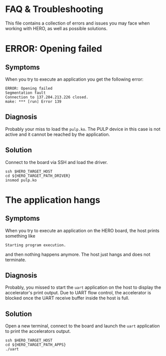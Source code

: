 # FAQ & Troubleshooting

This file contains a collection of errors and issues you may face when working with HERO, as well as possible solutions.

# ERROR: Opening failed
## Symptoms
When you try to execute an application you get the following error:
```
ERROR: Opening failed
Segmentation fault
Connection to 137.204.213.226 closed.
make: *** [run] Error 139
```
## Diagnosis
Probably your miss to load the `pulp.ko`. The PULP device in this case is not active and it cannot be reached by the application.

## Solution
Connect to the board via SSH and load the driver.
```
ssh $HERO_TARGET_HOST
cd ${HERO_TARGET_PATH_DRIVER}
insmod pulp.ko
```

# The application hangs
## Symptoms
When you try to execute an application on the HERO board, the host prints something like
```
Starting program execution.
```
and then nothing happens anymore. The host just hangs and does not terminate.

## Diagnosis
Probably, you missed to start the `uart` application on the host to display the accelerator's print output.
Due to UART flow control, the accelerator is blocked once the UART receive buffer inside the host is full.

## Solution
Open a new terminal, connect to the board and launch the `uart` application to print the accelerators output.
```
ssh $HERO_TARGET_HOST
cd ${HERO_TARGET_PATH_APPS}
./uart
```
